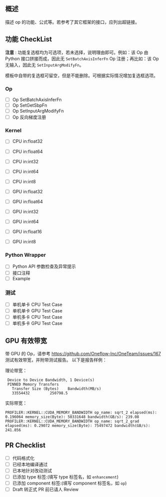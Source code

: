## 概述
描述 op 的功能、公式等。若参考了其它框架的接口，应列出超链接。

## 功能 CheckList
**注意** : 功能复选框均为可选项，若未选择，说明理由即可。例如：该 Op 由 Python 接口拼接而成，因此无 `SetBatchAxisInferFn` Op 注册；再比如：该 Op 无输入，因此无 `SetInputArgModifyFn`。

模板中自带的复选框可留空，但是不能删除。可根据实际情况增加复选框选项。

### Op
 - [ ] Op SetBatchAxisInferFn
 - [ ] Op SetGetSbpFn
 - [ ] Op SetInputArgModifyFn
 - [ ] Op 反向梯度注册

### Kernel
 - [ ] CPU in:float32 
 - [ ] CPU in:float64
 - [ ] CPU in:int32
 - [ ] CPU in:int64
 - [ ] CPU in:int8

 - [ ] GPU in:float32 
 - [ ] GPU in:float64
 - [ ] GPU in:int32
 - [ ] GPU in:int64
 - [ ] GPU in:float16
 - [ ] GPU in:int8


### Python Wrapper
 - [ ] Python API 参数检查及异常提示
 - [ ] 接口注释
 - [ ] Example 

### 测试
 - [ ] 单机单卡  CPU Test Case 
 - [ ] 单机单卡  GPU Test Case 
 - [ ] 单机多卡  CPU Test Case 
 - [ ] 单机多卡  GPU Test Case 

## GPU 有效带宽
带 GPU 的 Op，请参考 https://github.com/Oneflow-Inc/OneTeam/issues/167 测试有效带宽，并附带测试报告。
以下是报告样例：

理论带宽：
```text
 Device to Device Bandwidth, 1 Device(s)
 PINNED Memory Transfers
   Transfer Size (Bytes)	Bandwidth(MB/s)
   33554432			250798.5
```

实际带宽：
```
PROFILER::KERNEL::CUDA_MEMORY_BANDWIDTH op_name: sqrt_2 elapsed(ms): 0.196064 memory_size(Byte): 50331648 bandwidth(GB/s): 239.08
PROFILER::KERNEL::CUDA_MEMORY_BANDWIDTH op_name: sqrt_2_grad elapsed(ms): 0.29072 memory_size(Byte): 75497472 bandwidth(GB/s): 241.856
```


## PR Checklist
 - [ ] 代码格式化 
 - [ ] 已经本地编译通过
 - [ ] 已本地针对改动测试
 - [ ] 已添加 type 标签:(填写 type 标签名，如 `enhancement`)
 - [ ] 已添加 component 标签:(填写 component 标签名，如 `op`)
 - [ ] Draft 转正式 PR 前已请人 Review